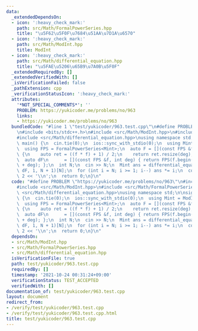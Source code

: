 ```yaml
---
data:
  _extendedDependsOn:
  - icon: ':heavy_check_mark:'
    path: src/Math/FormalPowerSeries.hpp
    title: "\u5F62\u5F0F\u7684\u51AA\u7D1A\u6570"
  - icon: ':heavy_check_mark:'
    path: src/Math/ModInt.hpp
    title: ModInt
  - icon: ':heavy_check_mark:'
    path: src/Math/differential_equation.hpp
    title: "\u5FAE\u5206\u65B9\u7A0B\u5F0F"
  _extendedRequiredBy: []
  _extendedVerifiedWith: []
  _isVerificationFailed: false
  _pathExtension: cpp
  _verificationStatusIcon: ':heavy_check_mark:'
  attributes:
    '*NOT_SPECIAL_COMMENTS*': ''
    PROBLEM: https://yukicoder.me/problems/no/963
    links:
    - https://yukicoder.me/problems/no/963
  bundledCode: "#line 1 \"test/yukicoder/963.test.cpp\"\n#define PROBLEM \"https://yukicoder.me/problems/no/963\"\
    \n#include <bits/stdc++.h>\n#include <src/Math/ModInt.hpp>\n#include <src/Math/FormalPowerSeries.hpp>\n\
    #include <src/Math/differential_equation.hpp>\nusing namespace std;\n\nsigned\
    \ main() {\n  cin.tie(0);\n  ios::sync_with_stdio(0);\n  using Mint = ModInt<1012924417>;\n\
    \  using FPS = FormalPowerSeries<Mint>;\n  auto F = [](const FPS &f, int deg)\
    \ {\n    auto ret = ((f * f) + 1) / 2;\n    return ret.resize(deg), ret;\n  };\n\
    \  auto dF\n      = [](const FPS &f, int deg) { return FPS(f.begin(), f.begin()\
    \ + deg); };\n  int N;\n  cin >> N;\n  Mint ans = differential_equation<Mint>(F,\
    \ dF, 1, N + 1)[N];\n  for (int i = N; i >= 1; i--) ans *= i;\n  cout << ans *\
    \ 2 << '\\n';\n  return 0;\n}\n"
  code: "#define PROBLEM \"https://yukicoder.me/problems/no/963\"\n#include <bits/stdc++.h>\n\
    #include <src/Math/ModInt.hpp>\n#include <src/Math/FormalPowerSeries.hpp>\n#include\
    \ <src/Math/differential_equation.hpp>\nusing namespace std;\n\nsigned main()\
    \ {\n  cin.tie(0);\n  ios::sync_with_stdio(0);\n  using Mint = ModInt<1012924417>;\n\
    \  using FPS = FormalPowerSeries<Mint>;\n  auto F = [](const FPS &f, int deg)\
    \ {\n    auto ret = ((f * f) + 1) / 2;\n    return ret.resize(deg), ret;\n  };\n\
    \  auto dF\n      = [](const FPS &f, int deg) { return FPS(f.begin(), f.begin()\
    \ + deg); };\n  int N;\n  cin >> N;\n  Mint ans = differential_equation<Mint>(F,\
    \ dF, 1, N + 1)[N];\n  for (int i = N; i >= 1; i--) ans *= i;\n  cout << ans *\
    \ 2 << '\\n';\n  return 0;\n}\n"
  dependsOn:
  - src/Math/ModInt.hpp
  - src/Math/FormalPowerSeries.hpp
  - src/Math/differential_equation.hpp
  isVerificationFile: true
  path: test/yukicoder/963.test.cpp
  requiredBy: []
  timestamp: '2021-10-24 00:31:24+09:00'
  verificationStatus: TEST_ACCEPTED
  verifiedWith: []
documentation_of: test/yukicoder/963.test.cpp
layout: document
redirect_from:
- /verify/test/yukicoder/963.test.cpp
- /verify/test/yukicoder/963.test.cpp.html
title: test/yukicoder/963.test.cpp
---
```

